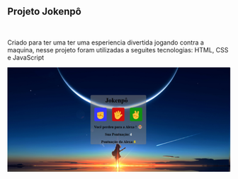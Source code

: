 <h2>Projeto Jokenpô</h2>
<br>
<p>Criado para ter uma ter uma esperiencia divertida jogando contra a maquina, nesse projeto foram utilizadas a seguites tecnologias: HTML, CSS e JavaScript</p>




<img src="img/Captura de tela 2025-04-24 141501.png">
